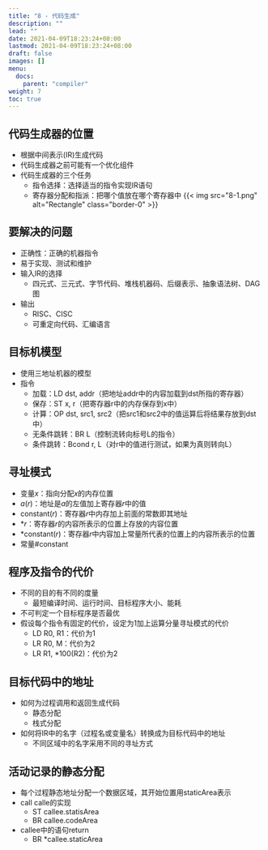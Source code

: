 ```yaml
---
title: "8 - 代码生成"
description: ""
lead: ""
date: 2021-04-09T18:23:24+08:00
lastmod: 2021-04-09T18:23:24+08:00
draft: false
images: []
menu: 
  docs:
    parent: "compiler"
weight: 7
toc: true
---
```


## 代码生成器的位置
+ 根据中间表示(IR)生成代码
+ 代码生成器之前可能有一个优化组件
+ 代码生成器的三个任务
  + 指令选择：选择适当的指令实现IR语句
  + 寄存器分配和指派：把哪个值放在哪个寄存器中
{{< img src="8-1.png" alt="Rectangle" class="border-0" >}}

## 要解决的问题
+ 正确性：正确的机器指令
+ 易于实现、测试和维护
+ 输入IR的选择
  + 四元式、三元式、字节代码、堆栈机器码、后缀表示、抽象语法树、DAG图
+ 输出
  + RISC、CISC
  + 可重定向代码、汇编语言

## 目标机模型
+ 使用三地址机器的模型
+ 指令
  + 加载：LD dst, addr（把地址addr中的内容加载到dst所指的寄存器）
  + 保存：ST x, r（把寄存器r中的内存保存到x中）
  + 计算：OP dst, src1, src2（把src1和src2中的值运算后将结果存放到dst中）
  + 无条件跳转：BR L（控制流转向标号L的指令）
  + 条件跳转：Bcond r, L（对r中的值进行测试，如果为真则转向L）

## 寻址模式
+ 变量$x$：指向分配$x$的内存位置
+ $a(r)$：地址是$a$的左值加上寄存器$r$中的值
+ constant($r$)：寄存器$r$中内存加上前面的常数即其地址
+ $*r$：寄存器$r$的内容所表示的位置上存放的内容位置
+ *constant($r$)：寄存器$r$中内容加上常量所代表的位置上的内容所表示的位置
+ 常量#constant

## 程序及指令的代价
+ 不同的目的有不同的度量
  + 最短编译时间、运行时间、目标程序大小、能耗
+ 不可判定一个目标程序是否最优
+ 假设每个指令有固定的代价，设定为1加上运算分量寻址模式的代价
  + LD R0, R1：代价为1
  + LR R0, M：代价为2
  + LR R1, *100(R2)：代价为2

## 目标代码中的地址
+ 如何为过程调用和返回生成代码
  + 静态分配
  + 栈式分配
+ 如何将IR中的名字（过程名或变量名）转换成为目标代码中的地址
  + 不同区域中的名字采用不同的寻址方式

## 活动记录的静态分配
+ 每个过程静态地址分配一个数据区域，其开始位置用staticArea表示
+ call calle的实现
  + ST callee.statisArea
  + BR callee.codeArea
+ callee中的语句return
  + BR *callee.staticArea

